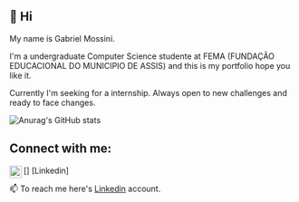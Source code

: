 ## 👋 Hi 
My name is Gabriel Mossini.

 I'm a undergraduate Computer Science studente at FEMA (FUNDAÇÃO EDUCACIONAL DO MUNICIPIO DE ASSIS) and this is my portfolio hope you like it. 

 Currently I'm seeking for a internship. Always open to new challenges and ready to face changes.

![Anurag's GitHub stats](https://github-readme-stats.vercel.app/api?username=gamossini&show_icons=true&theme=midnight-purple)

## Connect with me:
[<img align="left" alt="codeSTACKr | LinkedIn" width="22px" src="https://cdn.jsdelivr.net/npm/
 simple-icons@ave/icons/linkedin.svg" />] [Linkedin]

📫 To reach me here's [Linkedin](https://www.linkedin.com/in/gabrielmossini/) account.
